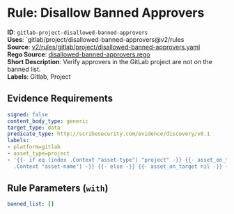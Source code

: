 # Rule: Disallow Banned Approvers

**ID**: `gitlab-project-disallowed-banned-approvers`  
**Uses**: `gitlab/project/disallowed-banned-approvers@v2/rules  
**Source**: [v2/rules/gitlab/project/disallowed-banned-approvers.yaml](https://github.com/scribe-public/sample-policies/v2/rules/gitlab/project/disallowed-banned-approvers.yaml)  
**Rego Source**: [disallowed-banned-approvers.rego](https://github.com/scribe-public/sample-policies/v2/rules/gitlab/project/disallowed-banned-approvers.rego)  
**Short Description**: Verify approvers in the GitLab project are not on the banned list.  
**Labels**: Gitlab, Project

## Evidence Requirements

```yaml
signed: false
content_body_type: generic
target_type: data
predicate_type: http://scribesecurity.com/evidence/discovery/v0.1
labels:
- platform=gitlab
- asset_type=project
- '{{- if eq (index .Context "asset-type") "project" -}} {{- asset_on_target (index
  .Context "asset-name") -}} {{- else -}} {{- asset_on_target nil -}} {{- end -}}'
```
## Rule Parameters (`with`)

```yaml
banned_list: []
```
